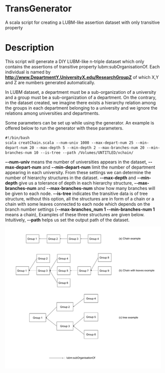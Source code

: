 # TransGenerator
A scala script for creating a LUBM-like assertion dataset with only transitive property

# Description
This script will generate a DIY LUBM-like n-triple dataset which only contains the assertions of transitive property lubm:subOrganisationOf. Each individual is named by **http://www.DepartmentY.UniversityX.edu/ResearchGroupZ** of which X,Y and Z are numbers generated automatically. 

In LUBM dataset, a department must be a sub-organization of a university and a group must be a sub-organization of a department. On the contrary, in the dataset created, we imagine there exists a hierarchy relation among the groups in each department belonging to a university and we ignore the relations among universities and departments.

Some parameters can be set up while using the generator. An example is offered below to run the generator with these parameters.

    #!/bin/bash
    scala creatChain.scala --num-univ 1000 --max-depart-num 25 --min-depart-num 20 --max-depth 5 --min-depth 2 --max-branches-num 20 --min-branches-num 10 --is-tree --path /Volumes/UNTITLED/xchain/

**--num-univ** means the number of universities appears in the dataset, **--max-depart-num** and **--min-depart-num** limit the number of department appearing in each university. From these settings we can determine the number of hierarchy structures in the dataset. **--max-depth** and **--min-depth** give us a tolerance of depth in each hierarchy structure, **--max-branches-num** and **--max-branches-num** show how many branches will be given to each node. **--is-tree** indicates the transitive data is of tree structure, without this option, all the structures are in form of a chain or a chain with some leaves connected to each node which depends on the branch number settings (**--max-branches_num 1 --min-branches-num 1** means a chain), Examples of these three structures are given below. Intuitively, **--path** helps us set the output path of the dataset.

![Picture loading fails](./tree_chain_xchain_example.png)
